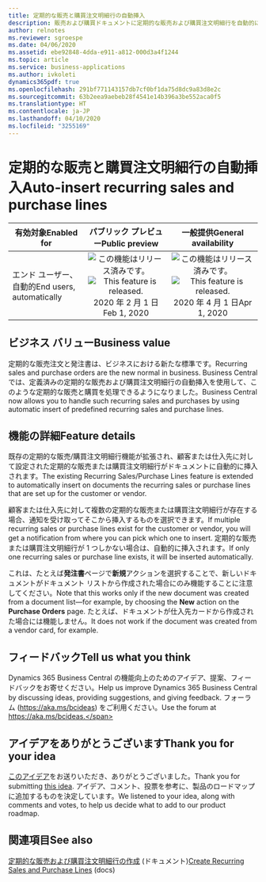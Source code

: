```yaml
---
title: 定期的な販売と購買注文明細行の自動挿入
description: 販売および購買ドキュメントに定期的な販売および購買注文明細行を自動的に挿入できるようになりました。
author: relnotes
ms.reviewer: sgroespe
ms.date: 04/06/2020
ms.assetid: ebe92848-4dda-e911-a812-000d3a4f1244
ms.topic: article
ms.service: business-applications
ms.author: ivkoleti
dynamics365pdf: true
ms.openlocfilehash: 291bf771143157db7cf0bf1da75d8dc9a83d8e2c
ms.sourcegitcommit: 63b2eea9aebeb28f4541e14b396a3be552aca0f5
ms.translationtype: HT
ms.contentlocale: ja-JP
ms.lasthandoff: 04/10/2020
ms.locfileid: "3255169"
---
```

# <a name="auto-insert-recurring-sales-and-purchase-lines"></a><span data-ttu-id="715ed-103">定期的な販売と購買注文明細行の自動挿入</span><span class="sxs-lookup"><span data-stu-id="715ed-103">Auto-insert recurring sales and purchase lines</span></span>


| <span data-ttu-id="715ed-104">有効対象</span><span class="sxs-lookup"><span data-stu-id="715ed-104">Enabled for</span></span>    |  <span data-ttu-id="715ed-105">パブリック プレビュー</span><span class="sxs-lookup"><span data-stu-id="715ed-105">Public preview</span></span> | <span data-ttu-id="715ed-106">一般提供</span><span class="sxs-lookup"><span data-stu-id="715ed-106">General availability</span></span> | 
| ---------- | :----------: |:----------: |
|<span data-ttu-id="715ed-107">エンド ユーザー、自動的</span><span class="sxs-lookup"><span data-stu-id="715ed-107">End users, automatically</span></span>|<span data-ttu-id="715ed-108">![この機能はリリース済みです。](/dynamics365-release-plan/media/green-checkmark.png "この機能はリリース済みです。")</span><span class="sxs-lookup"><span data-stu-id="715ed-108">![This feature is released.](/dynamics365-release-plan/media/green-checkmark.png "This feature is released.")</span></span> <span data-ttu-id="715ed-109">2020 年 2 月 1 日</span><span class="sxs-lookup"><span data-stu-id="715ed-109">Feb 1, 2020</span></span>| <span data-ttu-id="715ed-110">![この機能はリリース済みです。](/dynamics365-release-plan/media/green-checkmark.png "この機能はリリース済みです。")</span><span class="sxs-lookup"><span data-stu-id="715ed-110">![This feature is released.](/dynamics365-release-plan/media/green-checkmark.png "This feature is released.")</span></span> <span data-ttu-id="715ed-111">2020 年 4 月 1 日</span><span class="sxs-lookup"><span data-stu-id="715ed-111">Apr 1, 2020</span></span>|


## <a name="business-value"></a><span data-ttu-id="715ed-112">ビジネス バリュー</span><span class="sxs-lookup"><span data-stu-id="715ed-112">Business value</span></span>
<!-- bv start -->
<span data-ttu-id="715ed-113">定期的な販売注文と発注書は、ビジネスにおける新たな標準です。</span><span class="sxs-lookup"><span data-stu-id="715ed-113">Recurring sales and purchase orders are the new normal in business.</span></span> <span data-ttu-id="715ed-114">Business Central では、定義済みの定期的な販売および購買注文明細行の自動挿入を使用して、このような定期的な販売と購買を処理できるようになりました。</span><span class="sxs-lookup"><span data-stu-id="715ed-114">Business Central now allows you to handle such recurring sales and purchases by using automatic insert of predefined recurring sales and purchase lines.</span></span>
<!-- bv end -->



## <a name="feature-details"></a><span data-ttu-id="715ed-115">機能の詳細</span><span class="sxs-lookup"><span data-stu-id="715ed-115">Feature details</span></span>
<!--feature detail start -->
<span data-ttu-id="715ed-116">既存の定期的な販売/購買注文明細行機能が拡張され、顧客または仕入先に対して設定された定期的な販売または購買注文明細行がドキュメントに自動的に挿入されます。</span><span class="sxs-lookup"><span data-stu-id="715ed-116">The existing Recurring Sales/Purchase Lines feature is extended to automatically insert on documents the recurring sales or purchase lines that are set up for the customer or vendor.</span></span> 

<span data-ttu-id="715ed-117">顧客または仕入先に対して複数の定期的な販売または購買注文明細行が存在する場合、通知を受け取ってそこから挿入するものを選択できます。</span><span class="sxs-lookup"><span data-stu-id="715ed-117">If multiple recurring sales or purchase lines exist for the customer or vendor, you will get a notification from where you can pick which one to insert.</span></span> <span data-ttu-id="715ed-118">定期的な販売または購買注文明細行が 1 つしかない場合は、自動的に挿入されます。</span><span class="sxs-lookup"><span data-stu-id="715ed-118">If only one recurring sales or purchase line exists, it will be inserted automatically.</span></span>

<span data-ttu-id="715ed-119">これは、たとえば**発注書**ページで**新規**アクションを選択することで、新しいドキュメントがドキュメント リストから作成された場合にのみ機能することに注意してください。</span><span class="sxs-lookup"><span data-stu-id="715ed-119">Note that this works only if the new document was created from a document list—for example, by choosing the **New** action on the **Purchase Orders** page.</span></span> <span data-ttu-id="715ed-120">たとえば、ドキュメントが仕入先カードから作成された場合には機能しません。</span><span class="sxs-lookup"><span data-stu-id="715ed-120">It does not work if the document was created from a vendor card, for example.</span></span>
<!--feature detail end -->






## <a name="tell-us-what-you-think"></a><span data-ttu-id="715ed-121">フィードバック</span><span class="sxs-lookup"><span data-stu-id="715ed-121">Tell us what you think</span></span>
<span data-ttu-id="715ed-122">Dynamics 365 Business Central の機能向上のためのアイデア、提案、フィードバックをお寄せください。</span><span class="sxs-lookup"><span data-stu-id="715ed-122">Help us improve Dynamics 365 Business Central by discussing ideas, providing suggestions, and giving feedback.</span></span> <span data-ttu-id="715ed-123">フォーラム (https://aka.ms/bcideas) をご利用ください。</span><span class="sxs-lookup"><span data-stu-id="715ed-123">Use the forum at https://aka.ms/bcideas.</span></span>



## <a name="thank-you-for-your-idea"></a><span data-ttu-id="715ed-124">アイデアをありがとうございます</span><span class="sxs-lookup"><span data-stu-id="715ed-124">Thank you for your idea</span></span>
<span data-ttu-id="715ed-125">[このアイデア](https://experience.dynamics.com/ideas/idea/?ideaid=0ca18002-ca4f-e911-867a-0003ff68d4ef)をお送りいただき、ありがとうございました。</span><span class="sxs-lookup"><span data-stu-id="715ed-125">Thank you for submitting [this idea](https://experience.dynamics.com/ideas/idea/?ideaid=0ca18002-ca4f-e911-867a-0003ff68d4ef).</span></span> <span data-ttu-id="715ed-126">アイデア、コメント、投票を参考に、製品のロードマップに追加するものを決定しています。</span><span class="sxs-lookup"><span data-stu-id="715ed-126">We listened to your idea, along with comments and votes, to help us decide what to add to our product roadmap.</span></span>

## <a name="see-also"></a><span data-ttu-id="715ed-127">関連項目</span><span class="sxs-lookup"><span data-stu-id="715ed-127">See also</span></span>

<!--docs start-->
<span data-ttu-id="715ed-128">[定期的な販売および購買注文明細行の作成](https://docs.microsoft.com/dynamics365/business-central/sales-how-work-standard-lines) (ドキュメント)</span><span class="sxs-lookup"><span data-stu-id="715ed-128">[Create Recurring Sales and Purchase Lines](https://docs.microsoft.com/dynamics365/business-central/sales-how-work-standard-lines) (docs)</span></span>
<!--docs end-->
